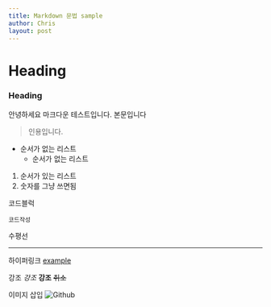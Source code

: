 ```yaml
---
title: Markdown 문법 sample
author: Chris
layout: post
---
```

# Heading
### Heading

안녕하세요 마크다운 테스트입니다.
본문입니다

>인용입니다.

* 순서가 없는 리스트
  * 순서가 없는 리스트

1. 순서가 있는 리스트
1. 숫자를 그냥 쓰면됨

코드블럭
```
코드작성
```

수평선
****

하이퍼링크
[example](http://example.com)

강조
*강조*
**강조**
~~취소~~

이미지 삽입
![Github](https://assets-cdn.github.com/images/modules/open_graph/github-octocat.png)
